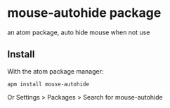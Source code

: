 # mouse-autohide package
an atom package, auto hide mouse when not use

## Install
With the atom package manager:

```
apm install mouse-autohide
```
Or Settings > Packages > Search for mouse-autohide
